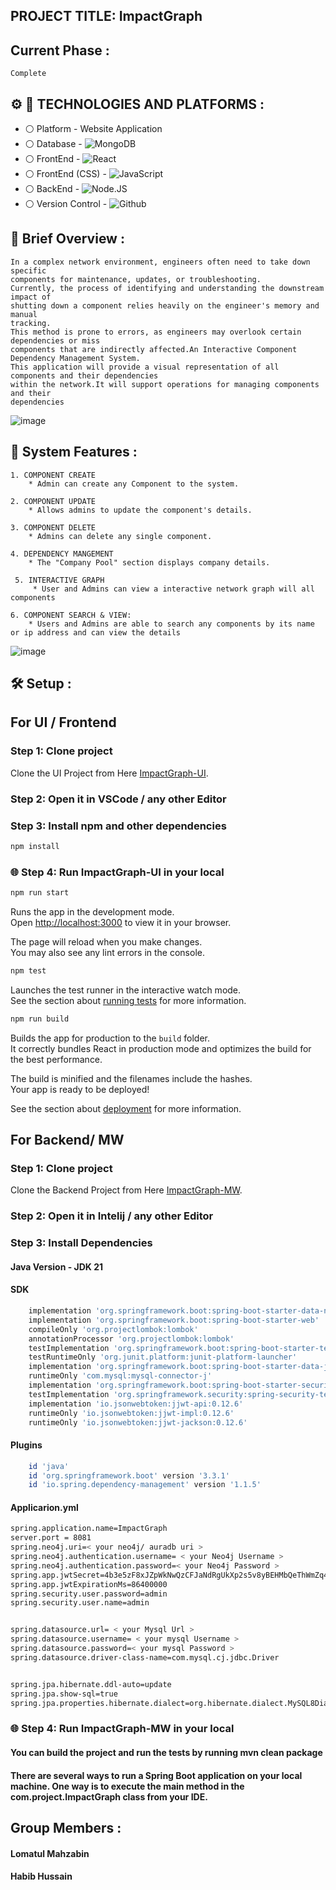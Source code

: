 ## PROJECT TITLE: ImpactGraph


## Current Phase :
```
Complete
```

 

## :gear: :wrench: TECHNOLOGIES AND PLATFORMS :
* :white_circle:  Platform   - Website Application
* :white_circle:  Database   - ![MongoDB](https://img.shields.io/badge/MongoDB-4EA94B?style=for-the-badge&logo=mongodb&logoColor=white)
* :white_circle:  FrontEnd - ![React](https://img.shields.io/badge/React-20232A?style=for-the-badge&logo=react&logoColor=61DAFB)
* :white_circle:  FrontEnd (CSS) - ![JavaScript](https://img.shields.io/badge/JavaScript-F7DF1E?style=for-the-badge&logo=javascript&logoColor=black)
* :white_circle:  BackEnd  - ![Node.JS](https://img.shields.io/badge/Node.js-43853D?style=for-the-badge&logo=node.js&logoColor=white)
* :white_circle:  Version Control - ![Github](https://img.shields.io/badge/GitHub-108000?style=for-the-badge&logo=github&logoColor=white)




##  :briefcase: Brief Overview : 
```
In a complex network environment, engineers often need to take down specific
components for maintenance, updates, or troubleshooting.
Currently, the process of identifying and understanding the downstream impact of
shutting down a component relies heavily on the engineer's memory and manual
tracking.
This method is prone to errors, as engineers may overlook certain dependencies or miss
components that are indirectly affected.An Interactive Component Dependency Management System.
This application will provide a visual representation of all components and their dependencies
within the network.It will support operations for managing components and their
dependencies
 ```


![image](https://github.com/lomatul/InternConnect/assets/90206489/4ae0036d-7d02-46fc-8a87-f790129dde7e)


 ##  :high_brightness:  System Features : 
 ```
 1. COMPONENT CREATE
     * Admin can create any Component to the system.
 
 ```
 
 ```
 2. COMPONENT UPDATE
     * Allows admins to update the component's details.
 ```
 
 
 ```
 3. COMPONENT DELETE
     * Admins can delete any single component.
 ```
 
 
 ```
 4. DEPENDENCY MANGEMENT
     * The "Company Pool" section displays company details.
 ```
```
 5. INTERACTIVE GRAPH
     * User and Admins can view a interactive network graph will all components
 ```

 ```
6. COMPONENT SEARCH & VIEW:
     * Users and Admins are able to search any components by its name or ip address and can view the details
 ```

![image](https://github.com/lomatul/InternConnect/assets/90206489/fec5ef39-010a-49f8-a38f-55afd87da50c)




## :hammer_and_wrench: Setup :
## For UI / Frontend

### Step 1: Clone project

Clone the UI Project from Here [ImpactGraph-UI](https://github.com/Habib0905/ImpactGraph-UI.git).


### Step 2: Open it in VSCode / any other Editor


### Step 3: Install npm and other dependencies

```sh
npm install
```

### :globe_with_meridians: Step 4: Run ImpactGraph-UI in your local 

```sh
npm run start
```

Runs the app in the development mode.\
Open [http://localhost:3000](http://localhost:3000) to view it in your browser.

The page will reload when you make changes.\
You may also see any lint errors in the console.

```sh
npm test
```
Launches the test runner in the interactive watch mode.\
See the section about [running tests](https://facebook.github.io/create-react-app/docs/running-tests) for more information.

```sh
npm run build
```
Builds the app for production to the `build` folder.\
It correctly bundles React in production mode and optimizes the build for the best performance.

The build is minified and the filenames include the hashes.\
Your app is ready to be deployed!

See the section about [deployment](https://facebook.github.io/create-react-app/docs/deployment) for more information.


## For Backend/ MW

### Step 1: Clone project

Clone the Backend Project from Here [ImpactGraph-MW](https://github.com/Habib0905/ImpactGraph-UI.git).


### Step 2: Open it in Intelij / any other Editor

### Step 3: Install Dependencies
#### Java Version - JDK 21 
#### SDK
```sh
	implementation 'org.springframework.boot:spring-boot-starter-data-neo4j'
	implementation 'org.springframework.boot:spring-boot-starter-web'
	compileOnly 'org.projectlombok:lombok'
	annotationProcessor 'org.projectlombok:lombok'
	testImplementation 'org.springframework.boot:spring-boot-starter-test'
	testRuntimeOnly 'org.junit.platform:junit-platform-launcher'
	implementation 'org.springframework.boot:spring-boot-starter-data-jpa'
	runtimeOnly 'com.mysql:mysql-connector-j'
	implementation 'org.springframework.boot:spring-boot-starter-security'
	testImplementation 'org.springframework.security:spring-security-test'
	implementation 'io.jsonwebtoken:jjwt-api:0.12.6'
	runtimeOnly 'io.jsonwebtoken:jjwt-impl:0.12.6'
	runtimeOnly 'io.jsonwebtoken:jjwt-jackson:0.12.6'
```
#### Plugins
```sh
	id 'java'
	id 'org.springframework.boot' version '3.3.1'
	id 'io.spring.dependency-management' version '1.1.5'
```
#### Applicarion.yml
```sh
spring.application.name=ImpactGraph
server.port = 8081
spring.neo4j.uri=< your neo4j/ auradb uri >
spring.neo4j.authentication.username= < your Neo4j Username >
spring.neo4j.authentication.password=< your Neo4j Password >
spring.app.jwtSecret=4b3e5zF8xJZpWkNwQzCFJaNdRgUkXp2s5v8yBEHMbQeThWmZq4t6w9
spring.app.jwtExpirationMs=86400000
spring.security.user.password=admin
spring.security.user.name=admin


spring.datasource.url= < your Mysql Url >
spring.datasource.username= < your mysql Username >
spring.datasource.password=< your mysql Password >
spring.datasource.driver-class-name=com.mysql.cj.jdbc.Driver


spring.jpa.hibernate.ddl-auto=update
spring.jpa.show-sql=true
spring.jpa.properties.hibernate.dialect=org.hibernate.dialect.MySQL8Dialect
```

### :globe_with_meridians: Step 4: Run ImpactGraph-MW in your local 
#### You can build the project and run the tests by running mvn clean package
#### There are several ways to run a Spring Boot application on your local machine. One way is to execute the main method in the com.project.ImpactGraph class from your IDE.


## Group Members :
 #### Lomatul Mahzabin 
 #### Habib Hussain 


